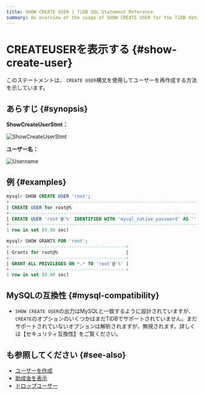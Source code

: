 ```yaml
---
title: SHOW CREATE USER | TiDB SQL Statement Reference
summary: An overview of the usage of SHOW CREATE USER for the TiDB database.
---
```


# CREATEUSERを表示する {#show-create-user}

このステートメントは、 `CREATE USER`構文を使用してユーザーを再作成する方法を示しています。

## あらすじ {#synopsis}

**ShowCreateUserStmt：**

![ShowCreateUserStmt](/media/sqlgram/ShowCreateUserStmt.png)

**ユーザー名：**

![Username](/media/sqlgram/Username.png)

## 例 {#examples}

```sql
mysql> SHOW CREATE USER 'root';
+--------------------------------------------------------------------------------------------------------------------------+
| CREATE USER for root@%                                                                                                   |
+--------------------------------------------------------------------------------------------------------------------------+
| CREATE USER 'root'@'%' IDENTIFIED WITH 'mysql_native_password' AS '' REQUIRE NONE PASSWORD EXPIRE DEFAULT ACCOUNT UNLOCK |
+--------------------------------------------------------------------------------------------------------------------------+
1 row in set (0.00 sec)

mysql> SHOW GRANTS FOR 'root';
+-------------------------------------------+
| Grants for root@%                         |
+-------------------------------------------+
| GRANT ALL PRIVILEGES ON *.* TO 'root'@'%' |
+-------------------------------------------+
1 row in set (0.00 sec)
```

## MySQLの互換性 {#mysql-compatibility}

-   `SHOW CREATE USER`の出力はMySQLと一致するように設計されていますが、 `CREATE`のオプションのいくつかはまだTiDBでサポートされていません。まだサポートされていないオプションは解析されますが、無視されます。詳しくは【セキュリティ互換性】をご覧ください。

## も参照してください {#see-also}

-   [ユーザーを作成](/sql-statements/sql-statement-create-user.md)
-   [助成金を表示](/sql-statements/sql-statement-show-grants.md)
-   [ドロップユーザー](/sql-statements/sql-statement-drop-user.md)
